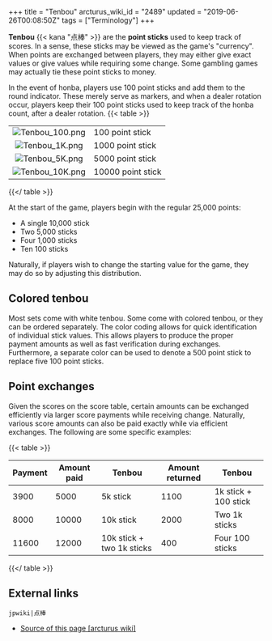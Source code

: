 +++
title = "Tenbou"
arcturus_wiki_id = "2489"
updated = "2019-06-26T00:08:50Z"
tags = ["Terminology"]
+++

**Tenbou** {{< kana "点棒" >}} are the **point sticks** used to keep track of scores. In a sense,
these sticks may be viewed as the game's "currency". When points are exchanged between players, they
may either give exact values or give values while requiring some change. Some gambling games may
actually tie these point sticks to money.

In the event of honba, players use 100 point sticks and add them to the round indicator. These
merely serve as markers, and when a dealer rotation occur, players keep their 100 point sticks used
to keep track of the honba count, after a dealer rotation. {{< table >}}

|                                                    |                   |
| :------------------------------------------------: | ----------------- |
| ![Tenbou_100.png](Tenbou_100.png "Tenbou_100.png") | 100 point stick   |
|  ![Tenbou_1K.png](Tenbou_1K.png "Tenbou_1K.png")   | 1000 point stick  |
|  ![Tenbou_5K.png](Tenbou_5K.png "Tenbou_5K.png")   | 5000 point stick  |
| ![Tenbou_10K.png](Tenbou_10K.png "Tenbou_10K.png") | 10000 point stick |

{{</ table >}}

At the start of the game, players begin with the regular 25,000 points:

- A single 10,000 stick
- Two 5,000 sticks
- Four 1,000 sticks
- Ten 100 sticks

Naturally, if players wish to change the starting value for the game, they may do so by adjusting
this distribution.

## Colored tenbou

Most sets come with white tenbou. Some come with colored tenbou, or they can be ordered separately.
The color coding allows for quick identification of individual stick values. This allows players to
produce the proper payment amounts as well as fast verification during exchanges. Furthermore, a
separate color can be used to denote a 500 point stick to replace five 100 point sticks.

## Point exchanges

Given the scores on the score table, certain amounts can be exchanged efficiently via larger score
payments while receiving change. Naturally, various score amounts can also be paid exactly while via
efficient exchanges. The following are some specific examples:

{{< table >}}

| Payment | Amount paid | Tenbou                    | Amount returned | Tenbou               |
| ------- | ----------- | ------------------------- | --------------- | -------------------- |
| 3900    | 5000        | 5k stick                  | 1100            | 1k stick + 100 stick |
| 8000    | 10000       | 10k stick                 | 2000            | Two 1k sticks        |
| 11600   | 12000       | 10k stick + two 1k sticks | 400             | Four 100 sticks      |

{{</ table >}}

## External links

`jpwiki|点棒`

- [Source of this page [arcturus wiki]](http://arcturus.su/wiki/Tenbou)
